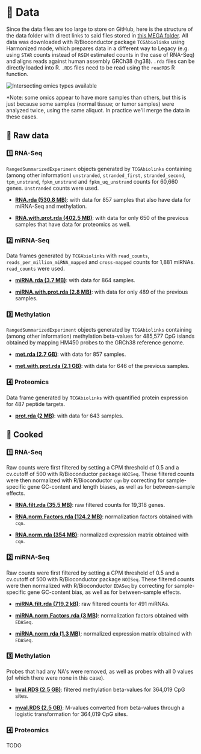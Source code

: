 # :dna: Data

Since the data files are too large to store on GitHub, here is the structure of the data folder with direct links to said files stored in [this MEGA folder](https://mega.nz/folder/Kl8h1LJJ#oactgNw1q3Wwu5qZaLdnkA). All data was downloaded with R/Bioconductor package `TCGAbiolinks` using Harmonized mode, which prepares data in a different way to Legacy (e.g. using `STAR` counts instead of `RSEM` estimated counts in the case of RNA-Seq) and aligns reads against human assembly GRCh38 (hg38). `.rda` files can be directly loaded into R. `.RDS` files need to be read using the `readRDS` R function.

![Intersecting omics types available](data/raw/venn.diagram.data.jpg)

*Note: some omics appear to have more samples than others, but this is just because some samples (normal tissue; or tumor samples) were analyzed twice, using the same aliquot. In practice we'll merge the data in these cases.

## 🥩 Raw data

### :one: RNA-Seq

`RangedSummarizedExperiment` objects generated by `TCGAbiolinks` containing (among other information) `unstranded`, `stranded_first`, `stranded_second`, `tpm_unstrand`, `fpkm_unstrand` and `fpkm_uq_unstrand` counts for 60,660 genes. `Unstranded` counts were used.

- **[RNA.rda (530.8 MB)](https://mega.nz/file/6lsX0QyQ#BhxdMgi1FXMRclh0uA23dLlLp96E-EVcfCO8SAa2U_A)**: with data for 857 samples that also have data for miRNA-Seq and methylation.

- **[RNA.with.prot.rda (402.5 MB)](https://mega.nz/file/bwcziAyJ#2VD9WB_BI2QzTZe2F9MPp4668GwgOcVCcx_Gcxd6am4)**: with data for only 650 of the previous samples that have data for proteomics as well.

### :two: miRNA-Seq

Data frames generated by `TCGAbiolinks` with `read_counts`, `reads_per_million_miRNA_mapped` and `cross-mapped` counts for 1,881 miRNAs. `read_counts` were used.

- **[miRNA.rda (3.7 MB)](https://mega.nz/file/K5cnjLDZ#FKsdTFvBnnuQtB5aU5WFlG_6PTkryKA40f2szdY3oas)**: with data for 864 samples.

- **[miRNA.with.prot.rda (2.8 MB)](https://mega.nz/file/3oNz0YJB#1x7V9HsVXdCPCBMpe1kVpX6OdVqq8y1B2jOnDJKj4iA)**: with data for only 489 of the previous samples.

### :three: Methylation

`RangedSummarizedExperiment` objects generated by `TCGAbiolinks` containing (among other information) methylation beta-values for 485,577 CpG islands obtained by mapping HM450 probes to the GRCh38 reference genome.

- **[met.rda (2.7 GB)](https://mega.nz/file/C0N3TaRb#CJmugJQ6-4OeKDhRXG4qxlubuvepJ7Nt1eYRtXSHED8)**: with data for 857 samples.

- **[met.with.prot.rda (2.1 GB)](https://mega.nz/file/uxdTkLgK#uttIfQ7dqYUWlqJQ1Onv2sYAAtR4oa_EC4yLiKMWP7I)**: with data for 646 of the previous samples. 

### :four: Proteomics

Data frame generated by `TCGAbiolinks` with quantified protein expression for 487 peptide targets.

- **[prot.rda (2 MB)](https://mega.nz/file/78d2yTJZ#JwJG9bAUJ_Uo2WPRfWH2wiK4gy0KZ1TdhdMDdk8TqrY)**: with data for 643 samples.

## 🍖 Cooked

### :one: RNA-Seq

Raw counts were first filtered by setting a CPM threshold of 0.5 and a cv.cutoff of 500 with R/Bioconductor package `NOISeq`. These filtered counts were then normalized with R/Bioconductor `cqn` by correcting for sample-specific gene GC-content and length biases, as well as for between-sample effects.

- **[RNA.filt.rda (35.5 MB)](https://mega.nz/file/i813Ba6Z#uh6fPQhLueQO3DvU1Hy4YkGBIiEkQBmxCqSETStBhRw)**: raw filtered counts for 19,318 genes.

- **[RNA.norm.Factors.rda (124.2 MB)](https://mega.nz/file/T5k3wKCa#jlB3Azyny_IIXHTEAQTAr0ZMyRpXzTAnhJcmqRRzUlY)**: normalization factors obtained with `cqn`. 

- **[RNA.norm.rda (354 MB)](https://mega.nz/file/v4tUVBLR#FSnFyqTTLKvw3rAEsYG5wi5sLQW7yJ0ZxN2bxB9y3U0)**: normalized expression matrix obtained with `cqn`. 

### :two: miRNA-Seq

Raw counts were first filtered by setting a CPM threshold of 0.5 and a cv.cutoff of 500 with R/Bioconductor package `NOISeq`. These filtered counts were then normalized with R/Bioconductor `EDASeq` by correcting for sample-specific gene GC-content bias, as well as for between-sample effects.

- **[miRNA.filt.rda (719.2 kB)](https://mega.nz/file/20slWQCS#U-nGNr3KFCxFEEiMlNKFYnBD8L1lhYR4jZMrz7jtuxU)**: raw filtered counts for 491 miRNAs.

- **[miRNA.norm.Factors.rda (3 MB)](https://mega.nz/file/jt0XzawA#lHpPADqjwIMzZzaKMLRP14lcuk9zCZpFzPK1R4mTJUM)**: normalization factors obtained with `EDASeq`. 

- **[miRNA.norm.rda (1.3 MB)](https://mega.nz/file/eolUWAQL#M2VfG35X1M9VS0DeuBy1FyypOoCuum7n1UZ3k0IH3hg)**: normalized expression matrix obtained with `EDASeq`. 

### :three: Methylation

Probes that had any NA's were removed, as well as probes with all 0 values (of which there were none in this case). 

- **[bval.RDS (2.5 GB)](https://mega.nz/file/619BkKoA#UqsLWZPuw8qLdYxaj45DLmlTXlA_G3qxAEEtzdvaGqA)**: filtered methylation beta-values for 364,019 CpG sites.

- **[mval.RDS (2.5 GB)](https://mega.nz/file/exUmHJpC#-NbUcm-1My-98z8yNOM_IcmPOdM4a6RZZmH-8qSmWkM)**: M-values converted from beta-values through a logistic transformation for 364,019 CpG sites.

### :four: Proteomics

TODO